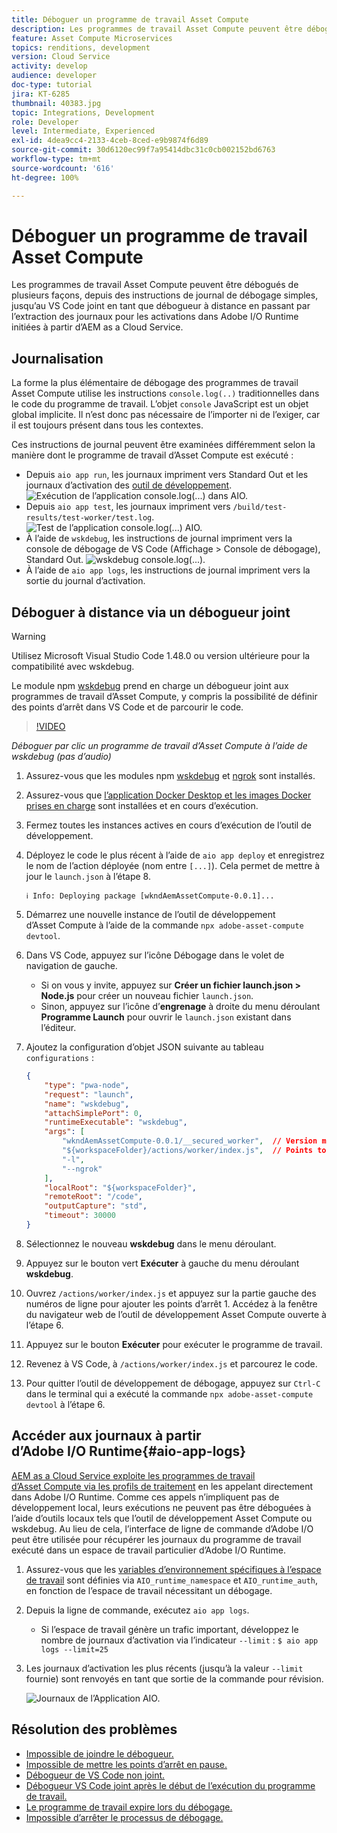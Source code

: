 ```yaml
---
title: Déboguer un programme de travail Asset Compute
description: Les programmes de travail Asset Compute peuvent être débogués de plusieurs façons, depuis des instructions de journal de débogage simples, jusqu’au VS Code joint en tant que débogueur à distance en passant par l’extraction des journaux pour les activations dans Adobe I/O Runtime initiées à partir d’AEM as a Cloud Service.
feature: Asset Compute Microservices
topics: renditions, development
version: Cloud Service
activity: develop
audience: developer
doc-type: tutorial
jira: KT-6285
thumbnail: 40383.jpg
topic: Integrations, Development
role: Developer
level: Intermediate, Experienced
exl-id: 4dea9cc4-2133-4ceb-8ced-e9b9874f6d89
source-git-commit: 30d6120ec99f7a95414dbc31c0cb002152bd6763
workflow-type: tm+mt
source-wordcount: '616'
ht-degree: 100%

---
```


# Déboguer un programme de travail Asset Compute

Les programmes de travail Asset Compute peuvent être débogués de plusieurs façons, depuis des instructions de journal de débogage simples, jusqu’au VS Code joint en tant que débogueur à distance en passant par l’extraction des journaux pour les activations dans Adobe I/O Runtime initiées à partir d’AEM as a Cloud Service.

## Journalisation

La forme la plus élémentaire de débogage des programmes de travail Asset Compute utilise les instructions `console.log(..)` traditionnelles dans le code du programme de travail. L’objet `console` JavaScript est un objet global implicite. Il n’est donc pas nécessaire de l’importer ni de l’exiger, car il est toujours présent dans tous les contextes.

Ces instructions de journal peuvent être examinées différemment selon la manière dont le programme de travail d’Asset Compute est exécuté :

+ Depuis `aio app run`, les journaux impriment vers Standard Out et les journaux d’activation des [outil de développement](../develop/development-tool.md).
  ![Exécution de l’application console.log(...) dans AIO.](./assets/debug/console-log__aio-app-run.png)
+ Depuis `aio app test`, les journaux impriment vers `/build/test-results/test-worker/test.log`.
  ![Test de l’application console.log(...) AIO.](./assets/debug/console-log__aio-app-test.png)
+ À l’aide de `wskdebug`, les instructions de journal impriment vers la console de débogage de VS Code (Affichage > Console de débogage), Standard Out.
  ![wskdebug console.log(...).](./assets/debug/console-log__wskdebug.png)
+ À l’aide de `aio app logs`, les instructions de journal impriment vers la sortie du journal d’activation.

## Déboguer à distance via un débogueur joint

>[!WARNING]
>
>Utilisez Microsoft Visual Studio Code 1.48.0 ou version ultérieure pour la compatibilité avec wskdebug.

Le module npm [wskdebug](https://www.npmjs.com/package/@openwhisk/wskdebug) prend en charge un débogueur joint aux programmes de travail d’Asset Compute, y compris la possibilité de définir des points d’arrêt dans VS Code et de parcourir le code.

>[!VIDEO](https://video.tv.adobe.com/v/40383?quality=12&learn=on)

_Déboguer par clic un programme de travail d’Asset Compute à l’aide de wskdebug (pas d’audio)_

1. Assurez-vous que les modules npm [wskdebug](../set-up/development-environment.md#wskdebug) et [ngrok](../set-up/development-environment.md#ngork) sont installés.
1. Assurez-vous que [l’application Docker Desktop et les images Docker prises en charge](../set-up/development-environment.md#docker) sont installées et en cours d’exécution.
1. Fermez toutes les instances actives en cours d’exécution de l’outil de développement.
1. Déployez le code le plus récent à l’aide de `aio app deploy` et enregistrez le nom de l’action déployée (nom entre `[...]`). Cela permet de mettre à jour le `launch.json` à l’étape 8.

   ```
   ℹ Info: Deploying package [wkndAemAssetCompute-0.0.1]...
   ```


1. Démarrez une nouvelle instance de l’outil de développement d’Asset Compute à l’aide de la commande `npx adobe-asset-compute devtool`.
1. Dans VS Code, appuyez sur l’icône Débogage dans le volet de navigation de gauche.
   + Si on vous y invite, appuyez sur __Créer un fichier launch.json > Node.js__ pour créer un nouveau fichier `launch.json`.
   + Sinon, appuyez sur l’icône d’__engrenage__ à droite du menu déroulant __Programme Launch__ pour ouvrir le `launch.json` existant dans l’éditeur.
1. Ajoutez la configuration d’objet JSON suivante au tableau `configurations` :

   ```json
   {
       "type": "pwa-node",
       "request": "launch",
       "name": "wskdebug",
       "attachSimplePort": 0,
       "runtimeExecutable": "wskdebug",
       "args": [
           "wkndAemAssetCompute-0.0.1/__secured_worker",  // Version must match your Asset Compute worker's version
           "${workspaceFolder}/actions/worker/index.js",  // Points to your worker
           "-l",
           "--ngrok"
       ],
       "localRoot": "${workspaceFolder}",
       "remoteRoot": "/code",
       "outputCapture": "std",
       "timeout": 30000
   }
   ```

1. Sélectionnez le nouveau __wskdebug__ dans le menu déroulant.
1. Appuyez sur le bouton vert __Exécuter__ à gauche du menu déroulant __wskdebug__.
1. Ouvrez `/actions/worker/index.js` et appuyez sur la partie gauche des numéros de ligne pour ajouter les points d’arrêt 1. Accédez à la fenêtre du navigateur web de l’outil de développement Asset Compute ouverte à l’étape 6.
1. Appuyez sur le bouton __Exécuter__ pour exécuter le programme de travail.
1. Revenez à VS Code, à `/actions/worker/index.js` et parcourez le code.
1. Pour quitter l’outil de développement de débogage, appuyez sur `Ctrl-C` dans le terminal qui a exécuté la commande `npx adobe-asset-compute devtool` à l’étape 6.

## Accéder aux journaux à partir d’Adobe I/O Runtime{#aio-app-logs}

[AEM as a Cloud Service exploite les programmes de travail d’Asset Compute via les profils de traitement](../deploy/processing-profiles.md) en les appelant directement dans Adobe I/O Runtime. Comme ces appels n’impliquent pas de développement local, leurs exécutions ne peuvent pas être déboguées à l’aide d’outils locaux tels que l’outil de développement Asset Compute ou wskdebug. Au lieu de cela, l’interface de ligne de commande d’Adobe I/O peut être utilisée pour récupérer les journaux du programme de travail exécuté dans un espace de travail particulier d’Adobe I/O Runtime.

1. Assurez-vous que les [variables d’environnement spécifiques à l’espace de travail](../deploy/runtime.md) sont définies via `AIO_runtime_namespace` et `AIO_runtime_auth`, en fonction de l’espace de travail nécessitant un débogage.
1. Depuis la ligne de commande, exécutez `aio app logs`.
   + Si l’espace de travail génère un trafic important, développez le nombre de journaux d’activation via l’indicateur `--limit` :
     `$ aio app logs --limit=25`
1. Les journaux d’activation les plus récents (jusqu’à la valeur `--limit` fournie) sont renvoyés en tant que sortie de la commande pour révision.

   ![Journaux de l’Application AIO.](./assets/debug/aio-app-logs.png)

## Résolution des problèmes

+ [Impossible de joindre le débogueur.](../troubleshooting.md#debugger-does-not-attach)
+ [Impossible de mettre les points d’arrêt en pause.](../troubleshooting.md#breakpoints-no-pausing)
+ [Débogueur de VS Code non joint.](../troubleshooting.md#vs-code-debugger-not-attached)
+ [Débogueur VS Code joint après le début de l’exécution du programme de travail.](../troubleshooting.md#vs-code-debugger-attached-after-worker-execution-began)
+ [Le programme de travail expire lors du débogage.](../troubleshooting.md#worker-times-out-while-debugging)
+ [Impossible d’arrêter le processus de débogage.](../troubleshooting.md#cannot-terminate-debugger-process)
